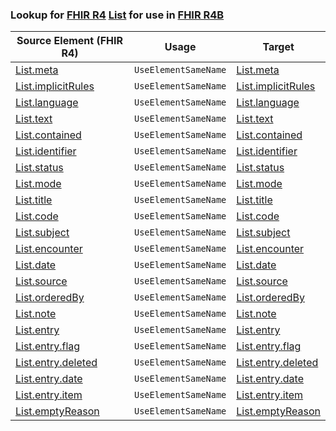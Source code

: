 ### Lookup for [FHIR R4](https://hl7.org/fhir/R4/) [List](https://hl7.org/fhir/R4/List.html) for use in [FHIR R4B](https://hl7.org/fhir/R4B/)

| Source Element (FHIR R4) | Usage | Target |
| -------------- | ----- | ------ |
| [List.meta](https://hl7.org/fhir/R4/List.html#resource) | `UseElementSameName` | [List.meta](https://hl7.org/fhir/R4B/List.html#resource) |
| [List.implicitRules](https://hl7.org/fhir/R4/List.html#resource) | `UseElementSameName` | [List.implicitRules](https://hl7.org/fhir/R4B/List.html#resource) |
| [List.language](https://hl7.org/fhir/R4/List.html#resource) | `UseElementSameName` | [List.language](https://hl7.org/fhir/R4B/List.html#resource) |
| [List.text](https://hl7.org/fhir/R4/List.html#resource) | `UseElementSameName` | [List.text](https://hl7.org/fhir/R4B/List.html#resource) |
| [List.contained](https://hl7.org/fhir/R4/List.html#resource) | `UseElementSameName` | [List.contained](https://hl7.org/fhir/R4B/List.html#resource) |
| [List.identifier](https://hl7.org/fhir/R4/List.html#resource) | `UseElementSameName` | [List.identifier](https://hl7.org/fhir/R4B/List.html#resource) |
| [List.status](https://hl7.org/fhir/R4/List.html#resource) | `UseElementSameName` | [List.status](https://hl7.org/fhir/R4B/List.html#resource) |
| [List.mode](https://hl7.org/fhir/R4/List.html#resource) | `UseElementSameName` | [List.mode](https://hl7.org/fhir/R4B/List.html#resource) |
| [List.title](https://hl7.org/fhir/R4/List.html#resource) | `UseElementSameName` | [List.title](https://hl7.org/fhir/R4B/List.html#resource) |
| [List.code](https://hl7.org/fhir/R4/List.html#resource) | `UseElementSameName` | [List.code](https://hl7.org/fhir/R4B/List.html#resource) |
| [List.subject](https://hl7.org/fhir/R4/List.html#resource) | `UseElementSameName` | [List.subject](https://hl7.org/fhir/R4B/List.html#resource) |
| [List.encounter](https://hl7.org/fhir/R4/List.html#resource) | `UseElementSameName` | [List.encounter](https://hl7.org/fhir/R4B/List.html#resource) |
| [List.date](https://hl7.org/fhir/R4/List.html#resource) | `UseElementSameName` | [List.date](https://hl7.org/fhir/R4B/List.html#resource) |
| [List.source](https://hl7.org/fhir/R4/List.html#resource) | `UseElementSameName` | [List.source](https://hl7.org/fhir/R4B/List.html#resource) |
| [List.orderedBy](https://hl7.org/fhir/R4/List.html#resource) | `UseElementSameName` | [List.orderedBy](https://hl7.org/fhir/R4B/List.html#resource) |
| [List.note](https://hl7.org/fhir/R4/List.html#resource) | `UseElementSameName` | [List.note](https://hl7.org/fhir/R4B/List.html#resource) |
| [List.entry](https://hl7.org/fhir/R4/List.html#resource) | `UseElementSameName` | [List.entry](https://hl7.org/fhir/R4B/List.html#resource) |
| [List.entry.flag](https://hl7.org/fhir/R4/List.html#resource) | `UseElementSameName` | [List.entry.flag](https://hl7.org/fhir/R4B/List.html#resource) |
| [List.entry.deleted](https://hl7.org/fhir/R4/List.html#resource) | `UseElementSameName` | [List.entry.deleted](https://hl7.org/fhir/R4B/List.html#resource) |
| [List.entry.date](https://hl7.org/fhir/R4/List.html#resource) | `UseElementSameName` | [List.entry.date](https://hl7.org/fhir/R4B/List.html#resource) |
| [List.entry.item](https://hl7.org/fhir/R4/List.html#resource) | `UseElementSameName` | [List.entry.item](https://hl7.org/fhir/R4B/List.html#resource) |
| [List.emptyReason](https://hl7.org/fhir/R4/List.html#resource) | `UseElementSameName` | [List.emptyReason](https://hl7.org/fhir/R4B/List.html#resource) |
